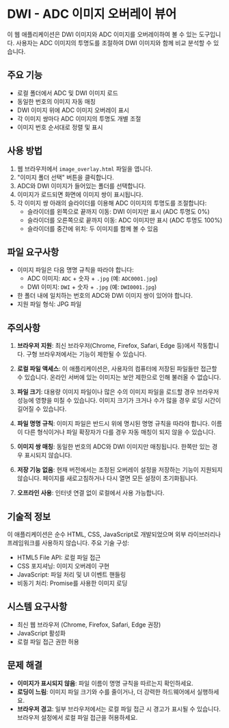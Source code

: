 # DWI - ADC 이미지 오버레이 뷰어

이 웹 애플리케이션은 DWI 이미지와 ADC 이미지를 오버레이하여 볼 수 있는 도구입니다. 사용자는 ADC 이미지의 투명도를 조절하여 DWI 이미지와 함께 비교 분석할 수 있습니다.

## 주요 기능

- 로컬 폴더에서 ADC 및 DWI 이미지 로드
- 동일한 번호의 이미지 자동 매칭
- DWI 이미지 위에 ADC 이미지 오버레이 표시
- 각 이미지 쌍마다 ADC 이미지의 투명도 개별 조절
- 이미지 번호 순서대로 정렬 및 표시

## 사용 방법

1. 웹 브라우저에서 `image_overlay.html` 파일을 엽니다.
2. "이미지 폴더 선택" 버튼을 클릭합니다.
3. ADC와 DWI 이미지가 들어있는 폴더를 선택합니다.
4. 이미지가 로드되면 화면에 이미지 쌍이 표시됩니다.
5. 각 이미지 쌍 아래의 슬라이더를 이용해 ADC 이미지의 투명도를 조절합니다:
   - 슬라이더를 왼쪽으로 끝까지 이동: DWI 이미지만 표시 (ADC 투명도 0%)
   - 슬라이더를 오른쪽으로 끝까지 이동: ADC 이미지만 표시 (ADC 투명도 100%)
   - 슬라이더를 중간에 위치: 두 이미지를 함께 볼 수 있음

## 파일 요구사항

- 이미지 파일은 다음 명명 규칙을 따라야 합니다:
  - ADC 이미지: `ADC` + 숫자 + `.jpg` (예: `ADC0001.jpg`)
  - DWI 이미지: `DWI` + 숫자 + `.jpg` (예: `DWI0001.jpg`)
- 한 폴더 내에 일치하는 번호의 ADC와 DWI 이미지 쌍이 있어야 합니다.
- 지원 파일 형식: JPG 파일

## 주의사항

1. **브라우저 지원**: 최신 브라우저(Chrome, Firefox, Safari, Edge 등)에서 작동합니다. 구형 브라우저에서는 기능이 제한될 수 있습니다.

2. **로컬 파일 액세스**: 이 애플리케이션은, 사용자의 컴퓨터에 저장된 파일들만 접근할 수 있습니다. 온라인 서버에 있는 이미지는 보안 제한으로 인해 불러올 수 없습니다.

3. **파일 크기**: 대용량 이미지 파일이나 많은 수의 이미지 파일을 로드할 경우 브라우저 성능에 영향을 미칠 수 있습니다. 이미지 크기가 크거나 수가 많을 경우 로딩 시간이 길어질 수 있습니다.

4. **파일 명명 규칙**: 이미지 파일은 반드시 위에 명시된 명명 규칙을 따라야 합니다. 이름이 다른 형식이거나 파일 확장자가 다를 경우 자동 매칭이 되지 않을 수 있습니다.

5. **이미지 쌍 매칭**: 동일한 번호의 ADC와 DWI 이미지만 매칭됩니다. 한쪽만 있는 경우 표시되지 않습니다.

6. **저장 기능 없음**: 현재 버전에서는 조정된 오버레이 설정을 저장하는 기능이 지원되지 않습니다. 페이지를 새로고침하거나 다시 열면 모든 설정이 초기화됩니다.

7. **오프라인 사용**: 인터넷 연결 없이 로컬에서 사용 가능합니다.

## 기술적 정보

이 애플리케이션은 순수 HTML, CSS, JavaScript로 개발되었으며 외부 라이브러리나 프레임워크를 사용하지 않습니다. 주요 기술 구성:

- HTML5 File API: 로컬 파일 접근
- CSS 포지셔닝: 이미지 오버레이 구현
- JavaScript: 파일 처리 및 UI 이벤트 핸들링
- 비동기 처리: Promise를 사용한 이미지 로딩

## 시스템 요구사항

- 최신 웹 브라우저 (Chrome, Firefox, Safari, Edge 권장)
- JavaScript 활성화
- 로컬 파일 접근 권한 허용

## 문제 해결

- **이미지가 표시되지 않음**: 파일 이름이 명명 규칙을 따르는지 확인하세요.
- **로딩이 느림**: 이미지 파일 크기와 수를 줄이거나, 더 강력한 하드웨어에서 실행하세요.
- **브라우저 경고**: 일부 브라우저에서는 로컬 파일 접근 시 경고가 표시될 수 있습니다. 브라우저 설정에서 로컬 파일 접근을 허용하세요.

